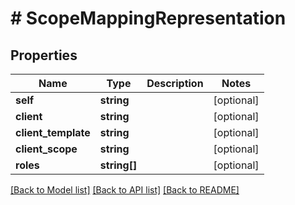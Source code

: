 # # ScopeMappingRepresentation

## Properties

Name | Type | Description | Notes
------------ | ------------- | ------------- | -------------
**self** | **string** |  | [optional]
**client** | **string** |  | [optional]
**client_template** | **string** |  | [optional]
**client_scope** | **string** |  | [optional]
**roles** | **string[]** |  | [optional]

[[Back to Model list]](../../README.md#models) [[Back to API list]](../../README.md#endpoints) [[Back to README]](../../README.md)
